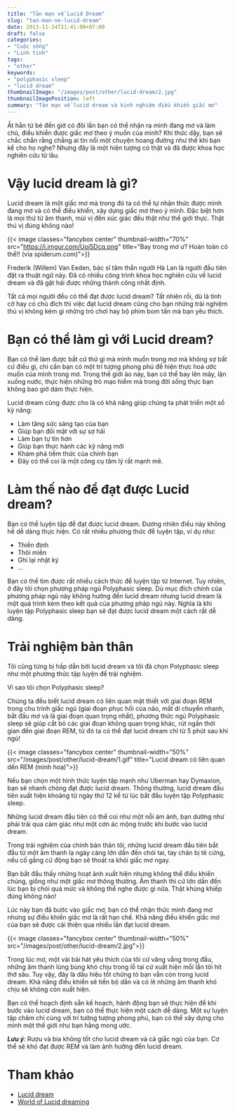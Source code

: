 ```yaml
---
title: "Tản mạn về Lucid Dream"
slug: "tan-man-ve-lucid-dream"
date: 2013-11-24T21:41:00+07:00
draft: false
categories:
- "Cuộc sống"
- "Linh tinh"
tags:
- "other"
keywords:
- "polyphasic sleep"
- "lucid dream"
thumbnailImage: "/images/post/other/lucid-dream/2.jpg"
thumbnailImagePosition: left
summary: "Tản mạn về lucid dream và kinh nghiệm điều khiển giấc mơ"
---
```


Ắt hẳn từ bé đến giờ có đôi lần bạn có thể nhận ra mình đang mơ và làm chủ, điều khiển được giấc mơ theo ý muốn của mình? Khi thức dậy, bạn sẽ chắc chắn rằng chẳng ai tin nổi một chuyện hoang đường như thế khi bạn kể cho họ nghe? Nhưng đây là một hiện tượng có thật và đã được khoa học nghiên cứu từ lâu.

<!--more-->

# Vậy lucid dream là gì?

Lucid dream là một giấc mơ mà trong đó ta có thể tự nhận thức được mình đang mơ và có thể điều khiển, xây dựng giấc mơ theo ý mình. Đặc biệt hơn là mọi thứ từ âm thanh, mùi vị đến xúc giác đều thật như thế giới thực. Thật thú vị đúng không nào!

{{< image classes="fancybox center" thumbnail-width="70%" src="https://i.imgur.com/Uoi5Dcq.png" title="Bay trong mơ ư? Hoàn toàn có thể!! (via spiderum.com)">}}

Frederik (Willem) Van Eeden, bác sĩ tâm thần người Hà Lan là người đầu tiên đặt ra thuật ngữ này. Đã có nhiều công trình khoa học nghiên cứu về lucid dream và đã gặt hái được những thành công nhất định.

Tất cả mọi người đều có thể đạt được lucid dream? Tất nhiên rồi, dù là tình cờ hay có chủ đích thì việc đạt lucid dream cũng cho bạn những trải nghiệm thú vị không kém gì những trò chơi hay bộ phim bom tấn mà bạn yêu thích.

# Bạn có thể làm gì với Lucid dream?

Bạn có thể làm được bất cứ thứ gì mà mình muốn trong mơ mà không sợ bất cứ điều gì, chỉ cần bạn có một trí tượng phong phú để hiện thực hoá ước muốn của mình trong mơ. Trong thế giới ảo này, bạn có thể bay lên mây, lặn xuống nước, thực hiện những trò mạo hiểm mà trong đời sống thực bạn không bao giờ dám thực hiện.

Lucid dream cũng được cho là có khả năng giúp chúng ta phát triển một số kỹ năng:

- Làm tăng sức sáng tạo của bạn
- Giúp bạn đối mặt với sự sợ hãi
- Làm bạn tự tin hơn
- Giúp bạn thực hành các kỹ năng mới
- Khám phá tiềm thức của chính bạn
- Đây có thể coi là một công cụ tâm lý rất mạnh mẽ.


# Làm thế nào để đạt được Lucid dream?

Bạn có thể luyện tập để đạt được lucid dream. Đương nhiên điều này không hề dễ dàng thực hiện. Có rất nhiều phương thức để luyện tập, ví dụ như:

- Thiền định
- Thôi miên
- Ghi lại nhật ký
- ...

Bạn có thể tìm được rất nhiều cách thức để luyện tập từ Internet. Tuy nhiên, ở đây tôi chọn phương pháp ngủ Polyphasic sleep. Dù mục đích chính của phương pháp ngủ này không hướng đến lucid dream nhưng lucid dream là một quá trình kèm theo kết quả của phương pháp ngủ này. Nghĩa là khi luyện tập Polyphasic sleep bạn sẽ đạt được lucid dream một cách rất dễ dàng.

# Trải nghiệm bản thân

Tôi cũng từng bị hấp dẫn bởi lucid dream và tôi đã chọn Polyphasic sleep như một phương thức tập luyện để trải nghiệm.

Vì sao tôi chọn Polyphasic sleep?

Chúng ta đều biết lucid dream có liên quan mật thiết với giai đoạn REM trong chu trình giấc ngủ (giai đoạn phục hồi của não, mắt di chuyển nhanh, bắt đầu mơ và là giai đoạn quan trọng nhất), phương thức ngủ Polyphasic sleep sẽ giúp cắt bỏ các giai đoạn không quan trọng khác, rút ngắn thời gian đến giai đoạn REM, từ đó ta có thể đạt lucid dream chỉ từ 5 phút sau khi ngủ!

{{< image classes="fancybox center" thumbnail-width="50%" src="/images/post/other/lucid-dream/1.gif" title="Lucid dream có liên quan dến REM (minh hoạ)">}}

Nếu bạn chọn một hình thức luyện tập mạnh như Uberman hay Dymaxion, bạn sẽ nhanh chóng đạt được lucid dream. Thông thường, lucid dream đầu tiên xuất hiện khoảng từ ngày thứ 12 kể từ lúc bắt đầu luyện tập Polyphasic sleep.

Những lucid dream đầu tiên có thể coi như một nỗi ám ảnh, bạn dường như phải trải qua cảm giác như một cơn ác mộng trước khi bước vào lucid dream.

Trong trải nghiệm của chính bản thân tôi, những lucid dream đầu tiên bắt đầu từ một âm thanh lạ ngày càng lớn dần đến chói tai, tay chân bị tê cứng, nếu cố gắng cử động bạn sẽ thoát ra khỏi giấc mơ ngay.

Bạn bắt đầu thấy những hoạt ảnh xuất hiện nhưng không thể điều khiển chúng, giống như một giấc mơ thông thường. Âm thanh thì cứ lớn dần đến lúc bạn bị chói quá mức và không thể nghe được gì nữa. Thật khủng khiếp đúng không nào!

Lúc này bạn đã bước vào giấc mơ, bạn có thể nhận thức mình đang mơ nhưng sự điều khiển giấc mơ là rất hạn chế. Khả năng điều khiển giấc mơ của bạn sẽ được cải thiện qua nhiều lần đạt lucid dream.

{{< image classes="fancybox center" thumbnail-width="50%" src="/images/post/other/lucid-dream/2.jpg">}}

Trong lúc mơ, một vài bài hát yêu thích của tôi cứ văng vẳng trong đầu, những âm thanh lùng bùng khó chịu trong lỗ tai cứ xuất hiện mỗi lần tôi hít thở sâu. Tuy vậy, đây là dấu hiệu tốt chứng tỏ bạn vẫn còn trong lucid dream. Khả năng điều khiển sẽ tiến bộ dần và có lẽ những âm thanh khó chịu sẽ không còn xuất hiện.

Bạn có thể hoạch định sẵn kế hoạch, hành động bạn sẽ thực hiện để khi bước vào lucid dream, bạn có thể thực hiện một cách dễ dàng. Một sự luyện tập chăm chỉ cùng với trí tưởng tượng phong phú, bạn có thể xây dựng cho mình một thế giới như bạn hằng mong ước.

<b>*Lưu ý*</b>: Rượu và bia không tốt cho lucid dream và cả giấc ngủ của bạn. Cơ thể sẽ khó đạt được REM và làm ảnh hưởng đến lucid dream.

# Tham khảo

- [Lucid dream](http://en.wikipedia.org/wiki/Lucid_dream)
- [World of Lucid dreaming](http://www.world-of-lucid-dreaming.com/)